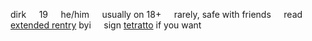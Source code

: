 dirk⠀⠀19⠀⠀he/him⠀⠀usually on 18+⠀⠀rarely, safe with friends⠀⠀read [extended rentry](https://rentry.co/heartprince) byi⠀⠀sign [tetratto](https://tetratto.com/@princeofheart) if you want

